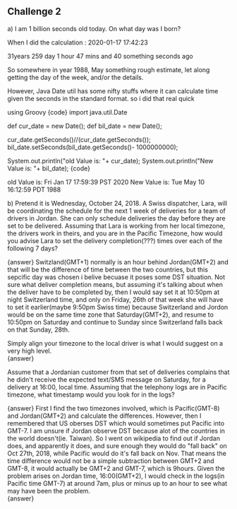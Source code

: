 ## Challenge 2

a) I am 1 billion seconds old today. On what day was I born?

When I did the calculation : 2020-01-17 17:42:23

31years 259 day 1 hour 47 mins and 40 something seconds ago
 
So somewhere in year 1988, May something rough estimate, let along getting the day of the week, and/or the details.  

However, Java Date util has some nifty stuffs where it can calculate time given the seconds in the standard format. so i did that real quick 

using Groovy
{code}
import java.util.Date

def cur_date = new Date();
def bil_date = new Date();

cur_date.getSeconds()//(cur_date.getSeconds());
bil_date.setSeconds(bil_date.getSeconds()- 1000000000);

System.out.println("old Value is: "+ cur_date);
System.out.println("New Value is: "+ bil_date);
{code}

old Value is: Fri Jan 17 17:59:39 PST 2020
New Value is: Tue May 10 16:12:59 PDT 1988


b) Pretend it is Wednesday, October 24, 2018. A Swiss dispatcher, Lara, will be coordinating the schedule for the next 1 week of deliveries for a team of drivers in Jordan. She can only schedule deliveries the day before they are set to be delivered. Assuming that Lara is working from her local timezone, the drivers work in theirs, and you are in the Pacific Timezone, how would you advise Lara to set the delivery completion(???) times over each of the following 7 days?

{answer}
Switzland(GMT+1) normally is an hour behind Jordan(GMT+2) and that will be the difference of time between the two countries, but this sepcific day was chosen i belive becuase it poses some DST situation.  Not sure what deliver completion means, but assuming it's talking about when the deliver have to be completed by, then I would say set it at 10:50pm at night Switzerland time, and only on Friday, 26th of that week she will have to set it earlier(maybe 9:50pm Swiss time) because Switzerland and Jordon would be on the same time zone that Saturday(GMT+2), and resume to 10:50pm on Saturday and continue to Sunday since Switzerland falls back on that Sunday, 28th.  

Simply align your timezone to the local driver is what I would suggest on a very high level.  
{answer}

Assume that a Jordanian customer from that set of deliveries complains that he didn't receive the expected text/SMS message on Saturday, for a delivery at 16:00, local time. Assuming that the telephony logs are in Pacific timezone, what timestamp would you look for in the logs?

{answer}
First I find the two timezones involved, which is Pacific(GMT-8) and Jordan(GMT+2) and calculate the differences.  However, then I remembered that US oberses DST which would sometimes put Pacific into GMT-7.  I am unsure if Jordan observe DST because alot of the countries in the world doesn't(ie. Taiwan). So I went on wikipedia to find out if Jordan does, and apparently it does, and sure enough they would do "fall back" on Oct 27th, 2018, while Pacific would do it's fall back on Nov.  That means the time difference would not be a simple subtraction between GMT+2 and GMT-8, it would actually be GMT+2 and GMT-7, which is 9hours.  Given the problem arises on Jordan time, 16:00(GMT+2), I would check in the logs(in Pacific time GMT-7) at around 7am, plus or minus up to an hour to see what may have been the problem.   
{answer}


